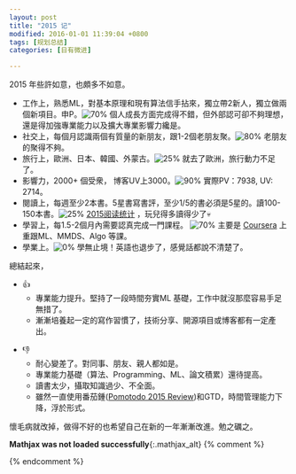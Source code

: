 ```yaml
---
layout: post
title: "2015 记"
modified: 2016-01-01 11:39:04 +0800
tags: [规划总结]
categories: [日有微进]

---
```


2015 年些許如意，也頗多不如意。

- 工作上，熟悉ML，對基本原理和現有算法信手拈來，獨立帶2新人，獨立做兩個新項目。申P。![70%](http://progressed.io/bar/70)  個人成長方面完成得不錯，但外部認可卻不夠理想，還是得加強專業能力以及擴大專業影響力纔是。
- 社交上，每個月認識兩個有質量的新朋友，跟1-2個老朋友聚。![80%](http://progressed.io/bar/80)  老朋友的聚得不夠。
- 旅行上，歐洲、日本、韓國、外蒙古。![25%](http://progressed.io/bar/25) 就去了歐洲，旅行動力不足了。
- 影響力，2000+ 個受衆， 博客UV上3000。![90%](http://progressed.io/bar/90) 實際PV：7938, UV: 2714。
- 閱讀上，每週至少2本書。5星書寫書評，至少1/5的書必須是5星的。讀100-150本書。![25%](http://progressed.io/bar/25)  [2015阅读统计] ，玩兒得多讀得少了💀
- 學習上，每1.5-2個月內需要認真完成一門課程。 ![70%](http://progressed.io/bar/77) 主要是 [Coursera](https://www.coursera.org/user/i/82fd04ff8f1f08f5fc5c490c196fdd3c) 上重跟ML、MMDS、Algo 等課。
- 學業上。![0%](http://progressed.io/bar/0)  學無止境！英語也退步了，感覺話都說不清楚了。

總結起來，

+ 👍 
    + 專業能力提升。堅持了一段時間夯實ML 基礎，工作中就沒那麼容易手足無措了。
    + 漸漸培養起一定的寫作習慣了，技術分享、開源項目或博客都有一定產出。
- 👎 
    - 耐心變差了。對同事、朋友、親人都如是。
    - 專業能力基礎（算法、Programming、ML、論文積累）還待提高。
    - 讀書太少，攝取知識過少、不全面。
    - 雖然一直使用番茄鍾([Pomotodo 2015 Review][Pomotodo2015])和GTD，時間管理能力下降，浮於形式。 

懷毛病就改掉，做得不好的也希望自己在新的一年漸漸改進。勉之礪之。

[Pomotodo2015]: https://pomotodo.com/2015
[2015阅读统计]: http://readingtaste.com/user/38702920/stat/books

**Mathjax was not loaded successfully**{:.mathjax_alt} 
{% comment %}
<script type='text/x-mathjax-config'> MathJax.Hub.Config({ asciimath2jax: { delimiters: [['`','`']] }, tex2jax: {inlineMath: [['$', '$']], displayMath: [['$$', '$$']], processEscapes: true}});  </script>
<script type='text/javascript' src='http://cdn.mathjax.org/mathjax/latest/MathJax.js?config=TeX-MML-AM_HTMLorMML' async='async'></script>
{% endcomment %}

